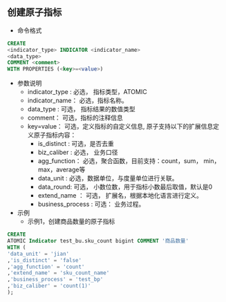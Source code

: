 ## 创建原子指标

- 命令格式

```sql
CREATE
<indicator_type> INDICATOR <indicator_name> 
<data_type>  
COMMENT <comment> 
WITH PROPERTIES (<key>=<value>) 
```

- 参数说明
    - indicator_type : 必选， 指标类型，ATOMIC
    - indicator_name： 必选，指标名称。
    - data_type : 可选， 指标结果的数值类型
    - comment： 可选，指标的注释信息
    - key=value： 可选，定义指标的自定义信息, 原子支持以下的扩展信息定义原子指标内容：
        - is_distinct : 可选，是否去重
        - biz_caliber : 必选， 业务口径
        - agg_function： 必选，聚合函数，目前支持：count，sum， min，max，average等
        - data_unit : 必选，数据单位，与度量单位进行关联。
        - data_round: 可选， 小数位数，用于指标小数最后取值，默认是0
        - extend_name ： 可选， 扩展名，根据本地化语言进行定义。
        - business_process : 可选： 业务过程。
- 示例
    - 示例1，创建商品数量的原子指标

```sql
CREATE
ATOMIC Indicator test_bu.sku_count bigint COMMENT '商品数量'
WITH (
'data_unit' = 'jian'
,'is_distinct' = 'false'
,'agg_function' = 'count'
,'extend_name' = 'sku_count_name'
,'business_process' = 'test_bp'
,'biz_caliber' = 'count(1)'
);
```


